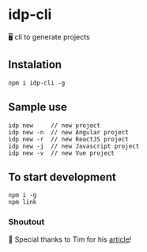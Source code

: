 # idp-cli
🖥 cli to generate projects 

## Instalation 
```
npm i idp-cli -g
```

## Sample use

```
idp new     // new project
idp new -n  // new Angular project
idp new -r  // new ReactJS project
idp new -j  // new Javascript project 
idp new -v  // new Vue project 
```

## To start development
```
npm i -g
npm link
```

### Shoutout
🎉 Special thanks to Tim for his [article](https://developer.atlassian.com/blog/2015/11/scripting-with-node/)!
